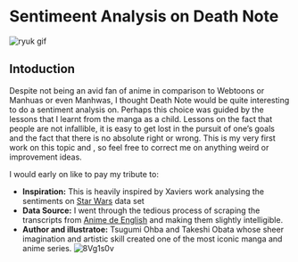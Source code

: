 # Sentimeent Analysis on Death Note
![ryuk gif](https://user-images.githubusercontent.com/93233240/145114947-acae8dd9-9e4b-4454-91e1-aeac3cabc7ae.gif)

##
## Intoduction
Despite not being an avid fan of anime in comparison to Webtoons or Manhuas or even Manhwas, I thought Death Note would be quite interesting to do a sentiment analysis on. Perhaps this choice was guided by the lessons that I learnt from the manga as a child. Lessons on the fact that people are not infallible, it is easy to get lost in the pursuit of one’s goals and the fact that there is no absolute right or wrong. This is my very first work on this topic and , so feel free to correct me on anything weird or improvement ideas.

I would early on like to pay my tribute to:
- **Inspiration:** This is heavily inspired by Xaviers work analysing the sentiments on [Star Wars](https://www.kaggle.com/xvivancos/analyzing-star-wars-movie-scripts) data set
- **Data Source:** I went through the tedious process of scraping the transcripts from [Anime de English](https://anime-de-english.com/category/transcripts/) and making them slightly intelligible. 
- **Author and illustratoe:**  Tsugumi Ohba and Takeshi Obata whose sheer imagination and artistic skill created one of the most iconic manga and anime series. 
![8Vg1s0v](https://user-images.githubusercontent.com/93233240/138996937-4fc952d7-972f-44a4-b38e-613f0f8639e7.jpg)


